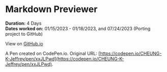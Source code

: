 # Markdown Previewer

**Duration:** 4 Days\
**Dates worked on:** 01/15/2023 - 01/18/2023, and 07/24/2023 (Porting project to GitHub)

View on [GitHub.io](https://cheung-k-jeffrey.github.io/freeCodeCamp-Certification-Projects/Front-End-Development-Libraries/02-Markdown-Previewer/index.html)

A Pen created on CodePen.io. Original URL: [https://codepen.io/CHEUNG-K-Jeffrey/pen/xxJLPwd](https://codepen.io/CHEUNG-K-Jeffrey/pen/xxJLPwd).

